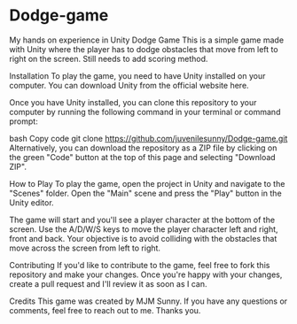 # Dodge-game
My hands on experience in Unity
Dodge Game
This is a simple game made with Unity where the player has to dodge obstacles that move from left to right on the screen. Still needs to add scoring method.

Installation
To play the game, you need to have Unity installed on your computer. You can download Unity from the official website here.

Once you have Unity installed, you can clone this repository to your computer by running the following command in your terminal or command prompt:

bash
Copy code
git clone https://github.com/juvenilesunny/Dodge-game.git
Alternatively, you can download the repository as a ZIP file by clicking on the green "Code" button at the top of this page and selecting "Download ZIP".

How to Play
To play the game, open the project in Unity and navigate to the "Scenes" folder. Open the "Main" scene and press the "Play" button in the Unity editor.

The game will start and you'll see a player character at the bottom of the screen. Use the  A/D/W/S keys to move the player character left and right, front and back. Your objective is to avoid colliding with the obstacles that move across the screen from left to right.

Contributing
If you'd like to contribute to the game, feel free to fork this repository and make your changes. Once you're happy with your changes, create a pull request and I'll review it as soon as I can.


Credits
This game was created by MJM Sunny. If you have any questions or comments, feel free to reach out to me. Thanks you.

